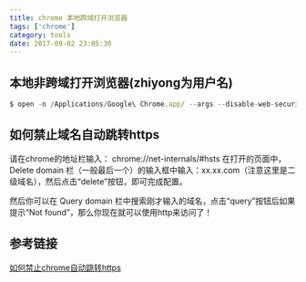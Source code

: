 ```yaml
---
title: chrome 本地跨域打开浏览器
tags: ['chrome']
category: tools
date: 2017-09-02 23:05:30
---
```


## 本地非跨域打开浏览器(zhiyong为用户名)
```javascript
$ open -n /Applications/Google\ Chrome.app/ --args --disable-web-security --user-data-dir=/Users/zhiyong/MyChromeDevUserData/
```

## 如何禁止域名自动跳转https

请在chrome的地址栏输入：
chrome://net-internals/#hsts
在打开的页面中， Delete domain 栏（一般最后一个）的输入框中输入：xx.xx.com（注意这里是二级域名），然后点击“delete”按钮，即可完成配置。

然后你可以在 Query domain 栏中搜索刚才输入的域名，点击“query”按钮后如果提示“Not found”，那么你现在就可以使用http来访问了！



## 参考链接

[如何禁止chrome自动跳转https](https://www.cnblogs.com/xiaogangfan/p/6422986.html)

